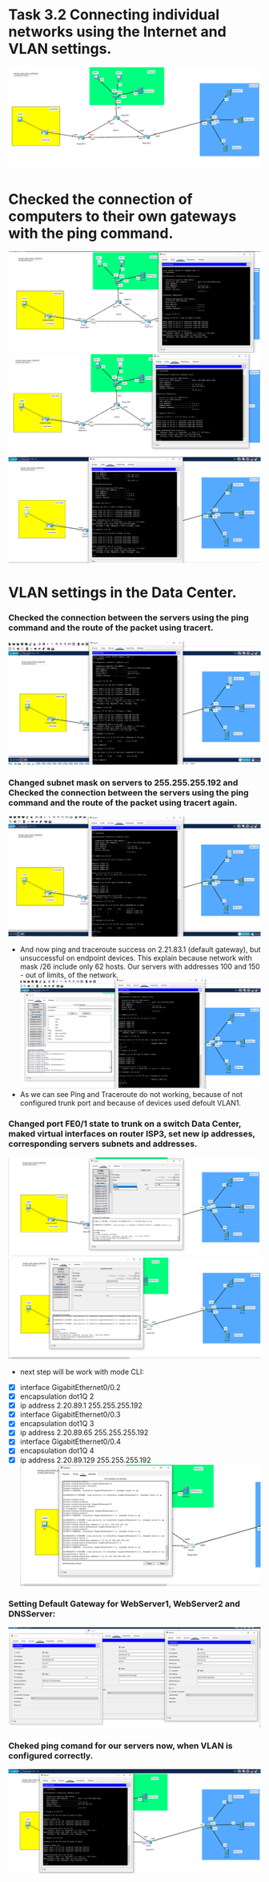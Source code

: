 # Task 3.2 Connecting individual networks using the Internet and VLAN settings.
![screen1](https://github.com/NikPryvalov/DevOps_online_Kharkiv_2022Q1Q2/blob/main/m3/task3.2/screen/screen1.png)

# Checked the connection of computers to their own gateways with the ping command.
![screen2](https://github.com/NikPryvalov/DevOps_online_Kharkiv_2022Q1Q2/blob/main/m3/task3.2/screen/screen2.png)
![screen3](https://github.com/NikPryvalov/DevOps_online_Kharkiv_2022Q1Q2/blob/main/m3/task3.2/screen/screen3.png)
![screen4](https://github.com/NikPryvalov/DevOps_online_Kharkiv_2022Q1Q2/blob/main/m3/task3.2/screen/screen4.png)

# VLAN settings in the Data Center.
### Checked the connection between the servers using the ping command and the route of the packet using tracert.
![screen5](https://github.com/NikPryvalov/DevOps_online_Kharkiv_2022Q1Q2/blob/main/m3/task3.2/screen/screen5.png)
### Changed subnet mask on servers to 255.255.255.192 and Checked the connection between the servers using the ping command and the route of the packet using tracert again.
![screen6](https://github.com/NikPryvalov/DevOps_online_Kharkiv_2022Q1Q2/blob/main/m3/task3.2/screen/screen6.png)
- And now ping and traceroute success on 2.21.83.1 (default gateway), but unsuccessful on endpoint devices. This explain because network with mask /26 include only 62 hosts. Our servers with addresses 100 and 150 - out of limits, of the network.
![screen7](https://github.com/NikPryvalov/DevOps_online_Kharkiv_2022Q1Q2/blob/main/m3/task3.2/screen/screen7.png)
- As we can see Ping and Traceroute do not working, because of not configured trunk port and because of devices used defoult VLAN1.
### Changed port FE0/1 state to trunk on a switch Data Center, maked virtual interfaces on router ISP3, set new ip addresses, corresponding servers subnets and addresses.
![screen8](https://github.com/NikPryvalov/DevOps_online_Kharkiv_2022Q1Q2/blob/main/m3/task3.2/screen/screen8.png)
![screen9](https://github.com/NikPryvalov/DevOps_online_Kharkiv_2022Q1Q2/blob/main/m3/task3.2/screen/screen9.png)
- next step will be work with mode CLI:

- [x] interface GigabitEthernet0/0.2
- [x] encapsulation dot1Q 2
- [x] ip address 2.20.89.1 255.255.255.192
- [x] interface GigabitEthernet0/0.3
- [x] encapsulation dot1Q 3
- [x] ip address 2.20.89.65 255.255.255.192
- [x] interface GigabitEthernet0/0.4
- [x] encapsulation dot1Q 4
- [x] ip address 2.20.89.129 255.255.255.192
![screen10](https://github.com/NikPryvalov/DevOps_online_Kharkiv_2022Q1Q2/blob/main/m3/task3.2/screen/screen10.png)
### Setting Default Gateway for WebServer1, WebServer2 and DNSServer:
![screen11](https://github.com/NikPryvalov/DevOps_online_Kharkiv_2022Q1Q2/blob/main/m3/task3.2/screen/screen11.png)
### Cheked ping comand for our servers now, when VLAN is configured correctly.
![screen12](https://github.com/NikPryvalov/DevOps_online_Kharkiv_2022Q1Q2/blob/main/m3/task3.2/screen/screen12.png)


